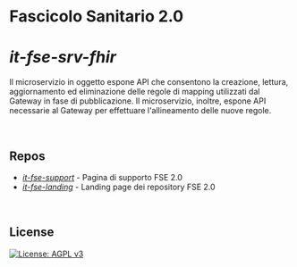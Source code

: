 
# Fascicolo Sanitario 2.0

# _it-fse-srv-fhir_

Il microservizio in oggetto espone API che consentono la creazione, lettura, aggiornamento ed eliminazione delle regole di mapping utilizzati dal Gateway in fase di pubblicazione. Il microservizio, inoltre, espone API necessarie al Gateway per effettuare l'allineamento delle nuove regole.

<br/>

## Repos
- [*it-fse-support*](https://github.com/ministero-salute/it-fse-support) - Pagina di supporto FSE 2.0
- [*it-fse-landing*](https://github.com/ministero-salute/it-fse-landing) - Landing page dei repository FSE 2.0

<br/>

## License

[![License: AGPL v3](https://img.shields.io/badge/License-AGPL_v3-blue.svg)](https://www.gnu.org/licenses/agpl-3.0)